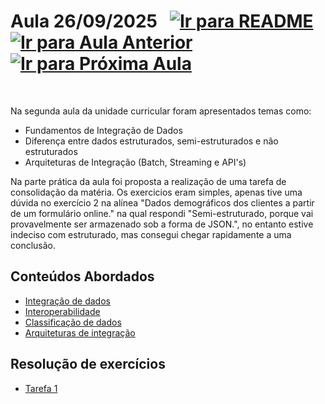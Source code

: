 # Aula 26/09/2025 &nbsp; [![Ir para README](https://img.shields.io/badge/Indice-Verde?style=for-the-badge)](../README.md#indice) &nbsp; [![Ir para Aula Anterior](https://img.shields.io/badge/Anterior-Aula%201-007ACC?style=for-the-badge)](../aulas/09-09-2025.md) &nbsp; [![Ir para Próxima Aula](https://img.shields.io/badge/Próxima-Aula%203-007ACC?style=for-the-badge)](../aulas/23-09-2025.md)

<br>

<p> 
Na segunda aula da unidade curricular foram apresentados temas como:

- Fundamentos de Integração de Dados
- Diferença entre dados estruturados, semi-estruturados e não estruturados
- Arquiteturas de Integração (Batch, Streaming e API's)

</p>

<p>
Na parte prática da aula foi proposta a realização de uma tarefa de consolidação da matéria. Os exercicios eram simples, apenas tive uma dúvida no exercício 2 na alínea "Dados demográficos dos clientes a partir de um formulário online." na qual respondi "Semi-estruturado, porque vai provavelmente ser armazenado sob a forma de JSON.", no entanto estive indeciso com estruturado, mas consegui chegar rapidamente a uma conclusão.

</p>

<!-- <img src="../img/image.png" width="300px" alt="dados utilizados na segunda parte da tarefa"> -->

## Conteúdos Abordados

- [Integração de dados](../apontamentos/integração%20de%20dados.md)
- [Interoperabilidade](../apontamentos/interoperabilidade.md)
- [Classificação de dados](../apontamentos/classificacao%20de%20dados.md)
- [Arquiteturas de integração](../apontamentos/arquiteturas%20de%20integracao.md)

## Resolução de exercícios

- [Tarefa 1](../fichas/tarefa1.md)
